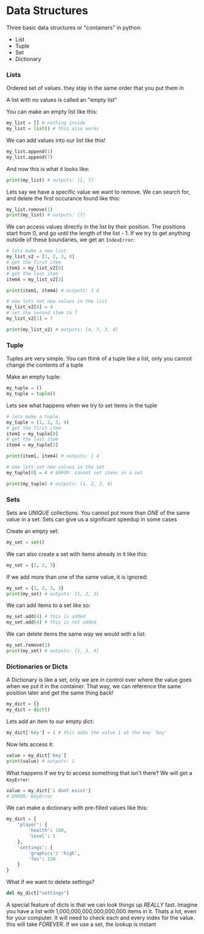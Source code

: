 # Data Structures
Three basic data structures or "containers" in python:
- List
- Tuple
- Set
- Dictionary

### Lists
Ordered set of values. they stay in the same order that you put them in

A list with no values is called an "empty list"

You can make an empty list like this:
```python
my_list = [] # nothing inside
my_list = list() # this also works
```

We can add values into our list like this!
```python
my_list.append(1)
my_list.append(7)
```

And now this is what it looks like:
```python
print(my_list) # outputs: [1, 7]
```

Lets say we have a specific value we want to remove. We can search for, and delete the first occurance found like this:
```python
my_list.remove(1)
print(my_list) # outputs: [7]
```

We can access values directly in the list by their position. The positions start from 0, and go until the length of the list - 1. If we try to get anything outside of these boundaries, we get an `IndexError`:

```python
# lets make a new list
my_list_v2 = [1, 2, 3, 4]
# get the first item
item1 = my_list_v2[0]
# get the last item
item4 = my_list_v2[3]

print(item1, item4) # outputs: 1 4

# now lets set new values in the list
my_list_v2[0] = 4
# set the second item to 7
my_list_v2[1] = 7

print(my_list_v2) # outputs: [4, 7, 3, 4]
```

### Tuple
Tuples are very simple. You can think of a tuple like a list, only you cannot change the contents of a tuple

Make an empty tuple:
```python
my_tuple = ()
my_tuple = tuple()
```

Lets see what happens when we try to set items in the tuple
```python
# lets make a tuple
my_tuple = (1, 2, 3, 4)
# get the first item
item1 = my_tuple[0]
# get the last item
item4 = my_tuple[3]

print(item1, item4) # outputs: 1 4

# now lets set new values in the set
my_tuple[0] = 4 # ERROR: cannot set items in a set

print(my_tuple) # outputs: (1, 2, 3, 4)
```

### Sets
Sets are _UNIQUE_ collections. You cannot put more than _ONE_ of the same value in a set. Sets can give us a significant speedup in some cases

Create an empty set:
```python
my_set = set()
```

We can also create a set with items already in it like this:
```python
my_set = {1, 2, 3}
```

If we add more than one of the same value, it is ignored:
```python
my_set = {1, 2, 3, 3}
print(my_set) # outputs: {1, 2, 3}
```

We can add items to a set like so:
```python
my_set.add(4) # this is added
my_set.add(4) # this is not added
```

We can delete items the same way we would with a list:
```python
my_set.remove(2)
print(my_set) # outputs: {1, 3, 4}
```

### Dictionaries or Dicts

A Dictionary is like a set, only we are in control over where the value goes when we put it in the container. That way, we can reference the same position later and get the same thing back!

```python
my_dict = {}
my_dict = dict()
```

Lets add an item to our empty dict:
```python
my_dict['key'] = 1 # this adds the value 1 at the key 'key'
```

Now lets access it:
```python
value = my_dict['key']
print(value) # outputs: 1
```

What happens if we try to access something that isn't there? We will get a `KeyError`:
```python
value = my_dict['i dont exist']
# ERROR: KeyError
```

We can make a dictionary with pre-filled values like this:
```python
my_dict = {
    'player': {
        'health': 100,
        'level': 1
    },
    'settings': {
        'graphics': 'high',
        'fov': 120
    }
}
```

What if we want to delete settings?
```python
del my_dict["settings"]
```

A special feature of dicts is that we can look things up _REALLY_ fast. Imagine you have a list with 1,000,000,000,000,000,000 items in it. Thats a lot, even for your computer. It will need to check each and every index for the value. this will take _FOREVER_. If we use a set, the lookup is instant
